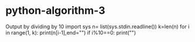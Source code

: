 # python-algorithm-3
Output by dividing by 10
import sys
n= list(sys.stdin.readline())
k=len(n)
for i in range(1, k):
    print(n[i-1],end="")
    if i%10==0:
        print("")
